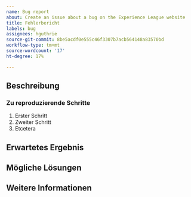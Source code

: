 ```yaml
---
name: Bug report
about: Create an issue about a bug on the Experience League website
title: Fehlerbericht
labels: bug
assignees: hguthrie
source-git-commit: 8be5acdf0e555c46f3307b7acb564148a83570bd
workflow-type: tm+mt
source-wordcount: '17'
ht-degree: 17%

---
```



## Beschreibung

<!-- (REQUIRED) What is the issue or current behavior? -->

### Zu reproduzierende Schritte

<!-- (OPTIONAL) What needs to be done to replicate this issue? You can provide your scenario in a Gist. -->

1. Erster Schritt
1. Zweiter Schritt
1. Etcetera

## Erwartetes Ergebnis

<!-- (REQUIRED) What is the expected result or behavior after resolving this issue? -->

## Mögliche Lösungen

<!-- (OPTIONAL) What would a solution for this issue look like? -->

## Weitere Informationen

<!-- (OPTIONAL) What other information can you provide about this issue? -->

<!--
Thank you for taking the time to report this issue!
GitHub Issues in this repo should relate to the applicable codebase.

Before submitting this issue, make sure you are complying with our Code of Conduct:
https://github.com/AdobeDocs/commerce-operations.en/blob/main/code-of-conduct.md

Issues that do not comply with our Code of Conduct or do not contain enough information may be closed at the maintainers' discretion.

Feel free to remove this section before creating this issue.
-->
